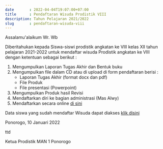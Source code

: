 ```yaml
---
date       : 2022-04-04T19:07:00+07:00
title      : Pendaftaran Wisuda Prodistik VIII
description: Tahun Pelajaran 2021/2022
slug       : pendaftaran-wisuda-viii
---
```

Assalamu'alaikum Wr. Wb

Diberitahukan kepada Siswa-siswi prodistik angkatan ke VIII kelas XII tahun pelajaran 2021-2022 untuk mendaftar wisuda Prodistik angkatan ke VIII dengan ketentuan sebagai berikut :

1. Mengumpulkan Laporan Tugas Akhir dan Bentuk buku
2. Mengumpulkan file dalam CD atau di upload di form pendaftaran berisi :
	- Laporan Tugas Akhir (format docx dan pdf)
	- File Produk
	- File presentasi (Powerpoint)
3. Mengumpulkan Produk hasil Revisi
4. Mendaftarkan diri ke bagian administrasi (Mas Alwy)
5. Mendaftarkan secara online [di sini](https://forms.gle/iDUoAhzJShtzyqVD7)

Data siswa yang sudah mendaftar Wisuda dapat diakses [klik disini](https://docs.google.com/spreadsheets/d/184eAbtWUjLc4zZzcUGzdbPKp7sRUhODnS3kq3eesDoc/edit?usp=sharing)

Ponorogo, 10 Januari 2022

ttd

Ketua Prodistik MAN 1 Ponorogo